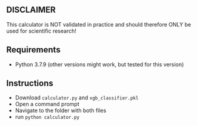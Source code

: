 ## DISCLAIMER
This calculator is NOT validated in practice and should therefore ONLY be used for scientific research!

## Requirements
- Python 3.7.9 (other versions might work, but tested for this version)

## Instructions
- Download `calculator.py` and `xgb_classifier.pkl`
- Open a command prompt
- Navigate to the folder with both files
- run `python calculator.py`
